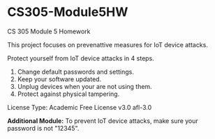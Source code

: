 # CS305-Module5HW
CS 305 Module 5 Homework


This project focuses on prevenattive measures for IoT device attacks.

Protect yourself from IoT device attacks in 4 steps.
  1. Change default passwords and settings.
  2. Keep your software updated.
  3. Unplug devices when your are not using them.
  4. Protect against physical tampering.

License Type: Academic Free License v3.0 
              afl-3.0 
              
              
**Additional Module:**
To prevent IoT device attacks, make sure your password is not "12345". 

